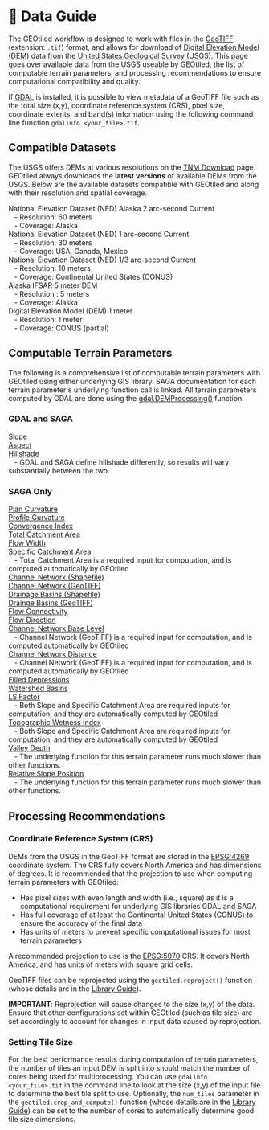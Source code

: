 # 💾 Data Guide

The GEOtiled workflow is designed to work with files in the [GeoTIFF](https://www.earthdata.nasa.gov/about/esdis/esco/standards-practices/geotiff) (extension: `.tif`) format, and allows for download of [Digital Elevation Model (DEM)](https://www.usgs.gov/faqs/what-a-digital-elevation-model-dem) data from the [United States Geological Survey (USGS)](https://www.usgs.gov/). This page goes over available data from the USGS useable by GEOtiled, the list of computable terrain parameters, and processing recommendations to ensure computational compatibility and quality.

If [GDAL](https://gdal.org/en/stable/) is installed, it is possible to view metadata of a GeoTIFF file such as the total size (x,y), coordinate reference system (CRS), pixel size, coordinate extents, and band(s) information using the following command line function `gdalinfo <your_file>.tif`.

## Compatible Datasets

The USGS offers DEMs at various resolutions on the [TNM Download](https://apps.nationalmap.gov/downloader/#/) page. GEOtiled always downloads the **latest versions** of available DEMs from the USGS. Below are the available datasets compatible with GEOtiled and along with their resolution and spatial coverage.

National Elevation Dataset (NED) Alaska 2 arc-second Current  
&nbsp;&nbsp; \- Resolution: 60 meters  
&nbsp;&nbsp; \- Coverage: Alaska  
National Elevation Dataset (NED) 1 arc-second Current  
&nbsp;&nbsp; \- Resolution: 30 meters  
&nbsp;&nbsp; \- Coverage: USA, Canada, Mexico  
National Elevation Dataset (NED) 1/3 arc-second Current  
&nbsp;&nbsp; \- Resolution: 10 meters  
&nbsp;&nbsp; \- Coverage: Continental United States (CONUS)  
Alaska IFSAR 5 meter DEM  
&nbsp;&nbsp; \- Resolution : 5 meters  
&nbsp;&nbsp; \- Coverage: Alaska  
Digital Elevation Model (DEM) 1 meter  
&nbsp;&nbsp; \- Resolution: 1 meter  
&nbsp;&nbsp; \- Coverage: CONUS (partial)

## Computable Terrain Parameters

The following is a comprehensive list of computable terrain parameters with GEOtiled using either underlying GIS library. SAGA documentation for each terrain parameter's underlying function call is linked. All terrain parameters computed by GDAL are done using the [gdal.DEMProcessing()](https://gdal.org/en/stable/api/python/utilities.html) function.

### GDAL and SAGA

[Slope](https://saga-gis.sourceforge.io/saga_tool_doc/9.3.1/ta_morphometry_0.html)  
[Aspect](https://saga-gis.sourceforge.io/saga_tool_doc/9.3.1/ta_morphometry_0.html)  
[Hillshade](https://saga-gis.sourceforge.io/saga_tool_doc/9.3.1/ta_lighting_0.html)  
&nbsp;&nbsp; \- GDAL and SAGA define hillshade differently, so results will vary substantially between the two

### SAGA Only

[Plan Curvature](https://saga-gis.sourceforge.io/saga_tool_doc/9.3.1/ta_morphometry_0.html)  
[Profile Curvature](https://saga-gis.sourceforge.io/saga_tool_doc/9.3.1/ta_morphometry_0.html)  
[Convergence Index](https://saga-gis.sourceforge.io/saga_tool_doc/9.3.1/ta_morphometry_1.html)  
[Total Catchment Area](https://saga-gis.sourceforge.io/saga_tool_doc/9.3.1/ta_hydrology_0.html)  
[Flow Width](https://saga-gis.sourceforge.io/saga_tool_doc/9.3.1/ta_hydrology_19.html)  
[Specific Catchment Area](https://saga-gis.sourceforge.io/saga_tool_doc/9.3.1/ta_hydrology_19.html)  
&nbsp;&nbsp; \- Total Catchment Area is a required input for computation, and is computed automatically by GEOtiled  
[Channel Network (Shapefile)](https://saga-gis.sourceforge.io/saga_tool_doc/9.3.1/ta_channels_5.html)  
[Channel Network (GeoTIFF)](https://saga-gis.sourceforge.io/saga_tool_doc/9.3.1/ta_channels_5.html)  
[Drainage Basins (Shapefile)](https://saga-gis.sourceforge.io/saga_tool_doc/9.3.1/ta_channels_5.html)  
[Drainge Basins (GeoTIFF)](https://saga-gis.sourceforge.io/saga_tool_doc/9.3.1/ta_channels_5.html)  
[Flow Connectivity](https://saga-gis.sourceforge.io/saga_tool_doc/9.3.1/ta_channels_5.html)  
[Flow Direction](https://saga-gis.sourceforge.io/saga_tool_doc/9.3.1/ta_channels_5.html)  
[Channel Network Base Level](https://saga-gis.sourceforge.io/saga_tool_doc/9.3.1/ta_channels_3.html)  
&nbsp;&nbsp; \- Channel Network (GeoTIFF) is a required input for computation, and is computed automatically by GEOtiled  
[Channel Network Distance](https://saga-gis.sourceforge.io/saga_tool_doc/9.3.1/ta_channels_3.html)  
&nbsp;&nbsp; \- Channel Network (GeoTIFF) is a required input for computation, and is computed automatically by GEOtiled  
[Filled Depressions](https://saga-gis.sourceforge.io/saga_tool_doc/9.3.1/ta_preprocessor_4.html)  
[Watershed Basins](https://saga-gis.sourceforge.io/saga_tool_doc/9.3.1/ta_preprocessor_4.html)  
[LS Factor](https://saga-gis.sourceforge.io/saga_tool_doc/9.3.1/ta_hydrology_22.html)  
&nbsp;&nbsp; \- Both Slope and Specific Catchment Area are required inputs for computation, and they are automatically computed by GEOtiled  
[Topographic Wetness Index](https://saga-gis.sourceforge.io/saga_tool_doc/9.3.1/ta_hydrology_20.html)  
&nbsp;&nbsp; \- Both Slope and Specific Catchment Area are required inputs for computation, and they are automatically computed by GEOtiled  
[Valley Depth](https://saga-gis.sourceforge.io/saga_tool_doc/9.3.1/ta_morphometry_14.html)  
&nbsp;&nbsp; \- The underlying function for this terrain parameter runs much slower than other functions.  
[Relative Slope Position](https://saga-gis.sourceforge.io/saga_tool_doc/9.3.1/ta_morphometry_14.html)  
&nbsp;&nbsp; \- The underlying function for this terrain parameter runs much slower than other functions.  

## Processing Recommendations

### Coordinate Reference System (CRS)

DEMs from the USGS in the GeoTIFF format are stored in the [EPSG:4269](https://epsg.io/4269) coordinate system. The CRS fully covers North America and has dimensions of degrees. It is recommended that the projection to use when computing terrain parameters with GEOtiled:

* Has pixel sizes with even length and width (i.e., square) as it is a computational requirement for underlying GIS libraries GDAL and SAGA 
* Has full coverage of at least the Continental United States (CONUS) to ensure the accuracy of the final data
* Has units of meters to prevent specific computational issues for most terrain parameters

A recommended projection to use is the [EPSG:5070](https://epsg.io/5070) CRS. It covers North America, and has units of meters with square grid cells.

GeoTIFF files can be reprojected using the `geotiled.reproject()` function (whose details are in the [Library Guide](./library.md)).

**IMPORTANT**: Reprojection will cause changes to the size (x,y) of the data. Ensure that other configurations set within GEOtiled (such as tile size) are set accordingly to account for changes in input data caused by reprojection.

### Setting Tile Size

For the best performance results during computation of terrain parameters, the number of tiles an input DEM is split into should match the number of cores being used for multiprocessing. You can use `gdalinfo <your_file>.tif` in the command line to look at the size (x,y) of the input file to determine the best tile split to use. Optionally, the `num_tiles` parameter in the `geotiled.crop_and_compute()` function (whose details are in the [Library Guide](./library.md)) can be set to the number of cores to automatically determine good tile size dimensions. 